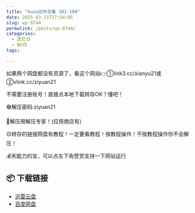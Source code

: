 ```yaml
---
title: "kuzu旧作合集 101-104"
date: 2025-03-21T17:54:05
slug: wp-8744
permalink: /posts/wp-8744/
categories:
  - 其它📺
  - BG📺
tags:

---
```


如果两个网盘都没有资源了，看这个网站👉①link3.cc/xianyu21或②vlink.cc/ziyuan21

不需要注册账号！直接点本地下载转存OK？懂吧！

🟢解压密码:ziyuan21

🔵解压用解压专家！(应用商店有)

🟡转存的链接网盘有教程！一定要看教程！按教程操作！不按教程操作你不会解压！

💰🈶能力的宝，可以点左下角赞赏支持一下网站运行

## 📦 下载链接
- [迅雷云盘](https://blziyuan21.com/pay-download/8744?key=a49a46c703&down_id=0)
- [百度网盘](https://blziyuan21.com/pay-download/8744?key=a49a46c703&down_id=1)

